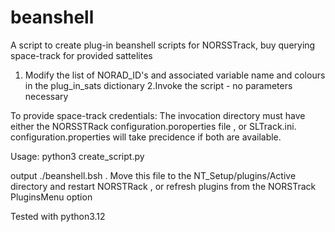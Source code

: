 # beanshell
A script to create plug-in beanshell scripts for NORSSTrack, buy querying space-track for provided sattelites

1. Modify the list of NORAD_ID's and associated variable name and colours in the plug_in_sats dictionary
2.Invoke the script - no parameters necessary

To provide space-track credentials:
  The invocation directory must have either the NORSSTRack configuration.poroperties file , or SLTrack.ini.
  configuration.properties will take precidence if both are available.

Usage: python3 create_script.py

output ./beanshell.bsh .    Move this file to the NT_Setup/plugins/Active directory and restart NORSTRack , 
or refresh plugins from the NORSTrack PluginsMenu option

Tested with python3.12
